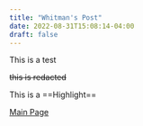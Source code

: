 ```yaml
---
title: "Whitman's Post"
date: 2022-08-31T15:08:14-04:00
draft: false
---
```

This is a test

~~this is redacted~~

This is a ==Highlight==

[Main Page](https://resilient-figolla-cffcdc.netlify.app/)
